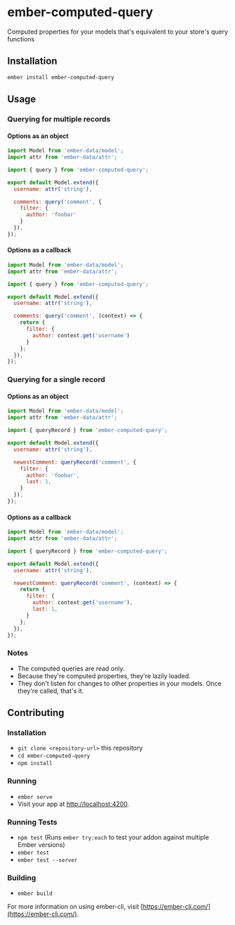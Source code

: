 # ember-computed-query

Computed properties for your models that's equivalent to your store's query functions

## Installation

```bash
ember install ember-computed-query
```

## Usage

### Querying for multiple records

#### Options as an object

```javascript
import Model from 'ember-data/model';
import attr from 'ember-data/attr';

import { query } from 'ember-computed-query';

export default Model.extend({
  username: attr('string'),

  comments: query('comment', {
    filter: {
      author: 'foobar'
    }
  }),
});
```

#### Options as a callback

```javascript
import Model from 'ember-data/model';
import attr from 'ember-data/attr';

import { query } from 'ember-computed-query';

export default Model.extend({
  username: attr('string'),

  comments: query('comment', (context) => {
    return {
      filter: {
        author: context.get('username')
      }
    };
  }),
});
```

### Querying for a single record

#### Options as an object

```javascript
import Model from 'ember-data/model';
import attr from 'ember-data/attr';

import { queryRecord } from 'ember-computed-query';

export default Model.extend({
  username: attr('string'),

  newestComment: queryRecord('comment', {
    filter: {
      author: 'foobar',
      last: 1,
    }
  }),
});
```

#### Options as a callback

```javascript
import Model from 'ember-data/model';
import attr from 'ember-data/attr';

import { queryRecord } from 'ember-computed-query';

export default Model.extend({
  username: attr('string'),

  newestComment: queryRecord('comment', (context) => {
    return {
      filter: {
        author: context.get('username'),
        last: 1,
      }
    };
  }),
});
```

### Notes

- The computed queries are read only.
- Because they're computed properties, they're lazily loaded.
- They don't listen for changes to other properties in your models. Once they're called, that's it.

## Contributing

### Installation

* `git clone <repository-url>` this repository
* `cd ember-computed-query`
* `npm install`

### Running

* `ember serve`
* Visit your app at [http://localhost:4200](http://localhost:4200).

### Running Tests

* `npm test` (Runs `ember try:each` to test your addon against multiple Ember versions)
* `ember test`
* `ember test --server`

### Building

* `ember build`

For more information on using ember-cli, visit [https://ember-cli.com/](https://ember-cli.com/).
